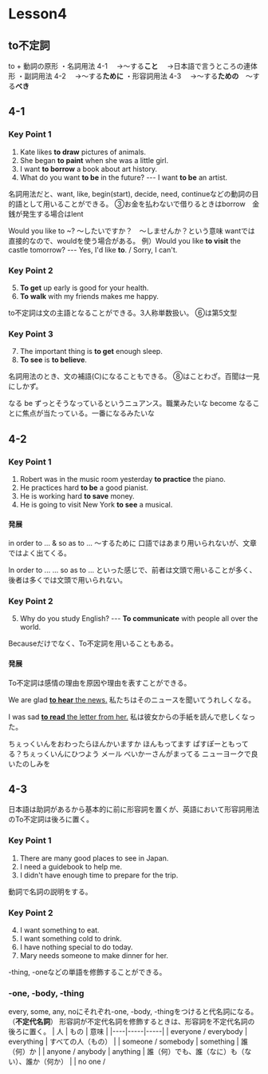 # Lesson4
## to不定詞
to + 動詞の原形
・名詞用法 4-1
　→〜する**こと**
　→日本語で言うところの連体形
・副詞用法 4-2
　→〜する**ために**
・形容詞用法 4-3
　→〜する**ための**　〜する**べき**

## 4-1
### Key Point 1
1. Kate likes **to draw** pictures of animals.
2. She began **to paint** when she was a little girl.
3. I want **to borrow** a book about art history.
4. What do you want **to be** in the future? --- I want **to be** an artist.

名詞用法だと、want, like, begin(start), decide, need, continueなどの動詞の目的語として用いることができる。
③お金を払わないで借りるときはborrow　金銭が発生する場合はlent

Would you like to ~?
〜したいですか？　〜しませんか？という意味
wantでは直接的なので、wouldを使う場合がある。
例）Would you like **to visit** the castle tomorrow? --- Yes, I'd like **to**. / Sorry, I can't.

### Key Point 2
5. **To get** up early is good for your health.
6. **To walk** with my friends makes me happy.

to不定詞は文の主語となることができる。3人称単数扱い。
⑥は第5文型

### Key Point 3
7. The important thing is **to get** enough sleep.
8. **To see** is **to believe**.

名詞用法のとき、文の補語\(C\)になることもできる。
⑧はことわざ。百聞は一見にしかず。

なる
be ずっとそうなっているというニュアンス。職業みたいな
become なることに焦点が当たっている。一番になるみたいな

## 4-2
### Key Point 1
1. Robert was in the music room yesterday **to practice** the piano.
2. He practices hard **to be** a good pianist.
3. He is working hard **to save** money.
4. He is going to visit New York **to see** a musical.

#### 発展
in order to ... & so as to ...
〜するために
口語ではあまり用いられないが、文章ではよく出てくる。

In order to ...
... so as to ...
といった感じで、前者は文頭で用いることが多く、後者は多くでは文頭で用いられない。

### Key Point 2
5. Why do you study English? --- **To communicate** with people all over the world.

Becauseだけでなく、To不定詞を用いることもある。

#### 発展
To不定詞は感情の理由を原因や理由を表すことができる。

We are glad <u>**to hear** the news.</u>
私たちはそのニュースを聞いてうれしくなる。

I was sad <u>**to read** the letter from her.</u>
私は彼女からの手紙を読んで悲しくなった。

ちぇっくいんをおわったらほんかいますか
ほんもってます
ぱすぽーともってる？ちぇっくいんにひつよう
メール
べいかーさんがまってる
ニューヨークで良いたのしみを

## 4-3
日本語は助詞があるから基本的に前に形容詞を置くが、英語において形容詞用法のTo不定詞は後ろに置く。
### Key Point 1
1. There are many good places to see in Japan.
2. I need a guidebook to help me.
3. I didn't have enough time to prepare for the trip.

動詞で名詞の説明をする。

### Key Point 2
4. I want something to eat.
5. I want something cold to drink.
6. I have nothing special to do today.
7. Mary needs someone to make dinner for her.

-thing, -oneなどの単語を修飾することができる。

### -one, -body, -thing
every, some, any, noにそれぞれ-one, -body, -thingをつけると代名詞になる。（**不定代名詞**）
形容詞が不定代名詞を修飾するときは、形容詞を不定代名詞の後ろに置く。
| 人 | もの | 意味 |
|----|-----|-----|
| everyone / everybody | everything | すべての人（もの） |
| someone / somebody | something | 誰（何）か |
| anyone / anybody | anything | 誰（何）でも、誰（なに）も（ない）、誰か（何か） |
| no one /
<!--stackedit_data:
eyJoaXN0b3J5IjpbNTk1NTU0ODM5LDE1NzY1OTg4ODEsLTE5Nz
M2Mjk3M119
-->